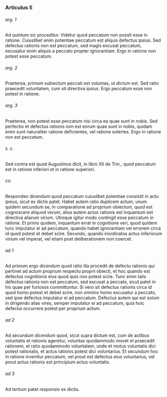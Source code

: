 ### Articulus 5

###### arg. 1
Ad quintum sic proceditur. Videtur quod peccatum non possit esse in ratione. Cuiuslibet enim potentiae peccatum est aliquis defectus ipsius. Sed defectus rationis non est peccatum, sed magis excusat peccatum, excusatur enim aliquis a peccato propter ignorantiam. Ergo in ratione non potest esse peccatum.

###### arg. 2
Praeterea, primum subiectum peccati est voluntas, ut dictum est. Sed ratio praecedit voluntatem, cum sit directiva ipsius. Ergo peccatum esse non potest in ratione.

###### arg. 3
Praeterea, non potest esse peccatum nisi circa ea quae sunt in nobis. Sed perfectio et defectus rationis non est eorum quae sunt in nobis, quidam enim sunt naturaliter ratione deficientes, vel ratione solertes. Ergo in ratione non est peccatum.

###### s. c.
Sed contra est quod Augustinus dicit, in libro XII de Trin., quod peccatum est in ratione inferiori et in ratione superiori.

###### co.
Respondeo dicendum quod peccatum cuiuslibet potentiae consistit in actu ipsius, sicut ex dictis patet. Habet autem ratio duplicem actum, unum quidem secundum se, in comparatione ad proprium obiectum, quod est cognoscere aliquod verum; alius autem actus rationis est inquantum est directiva aliarum virium. Utroque igitur modo contingit esse peccatum in ratione. Et primo quidem, inquantum errat in cognitione veri, quod quidem tunc imputatur ei ad peccatum, quando habet ignorantiam vel errorem circa id quod potest et debet scire. Secundo, quando inordinatos actus inferiorum virium vel imperat, vel etiam post deliberationem non coercet.

###### ad 1
Ad primum ergo dicendum quod ratio illa procedit de defectu rationis qui pertinet ad actum proprium respectu proprii obiecti, et hoc quando est defectus cognitionis eius quod quis non potest scire. Tunc enim talis defectus rationis non est peccatum, sed excusat a peccato, sicut patet in his quae per furiosos committuntur. Si vero sit defectus rationis circa id quod homo potest et debet scire, non omnino homo excusatur a peccato, sed ipse defectus imputatur ei ad peccatum. Defectus autem qui est solum in dirigendo alias vires, semper imputatur ei ad peccatum, quia huic defectui occurrere potest per proprium actum.

###### ad 2
Ad secundum dicendum quod, sicut supra dictum est, cum de actibus voluntatis et rationis ageretur, voluntas quodammodo movet et praecedit rationem, et ratio quodammodo voluntatem, unde et motus voluntatis dici potest rationalis, et actus rationis potest dici voluntarius. Et secundum hoc in ratione invenitur peccatum, vel prout est defectus eius voluntarius, vel prout actus rationis est principium actus voluntatis.

###### ad 3
Ad tertium patet responsio ex dictis.

